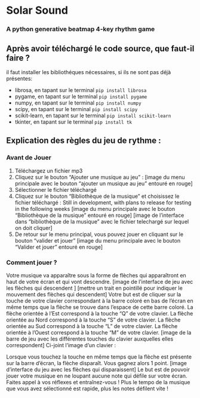 # Solar Sound
### A python generative beatmap 4-key rhythm game

## Après avoir téléchargé le code source, que faut-il faire ?
il faut installer les bibliothéques nécessaires, si ils ne sont pas déjà présentes:
- librosa, en tapant sur le terminal `pip install librosa`
- pygame, en tapant sur le terminal `pip install pygame`
- numpy, en tapant sur le terminal `pip install numpy`
- scipy, en tapant sur le terminal `pip install scipy`
- scikit-learn, en tapant sur le terminal `pip install scikit-learn`
- tkinter, en tapant sur le terminal `pip install tk`
## Explication des règles du jeu de rythme : 
### Avant de Jouer
1. Téléchargez un fichier mp3
2. Cliquez sur le bouton “Ajouter une musique au jeu” : 
[image du menu principale avec le bouton “ajouter un musique au jeu” entouré en rouge]
3. Sélectionner le fichier téléchargé 
4. Cliquez sur le bouton “Bibliothèque de la musique” et choisissez le fichier téléchargé :
Still in development, with plans to release for testing in the following weeks
[image du menu principale avec le bouton “Bibliothèque de la musique” entouré en rouge]
[image de l’interface dans “bibliothèque de la musique” avec le fichier telechargé sur lequel on doit cliquer]
5. De retour sur le menu principal, vous pouvez jouer en cliquant sur le bouton “valider et jouer” 
[image du menu principale avec le bouton “Valider et jouer” entouré en rouge]
### Comment jouer ?
Votre musique va apparaître sous la forme de flèches qui apparaîtront en haut de votre écran et qui vont descendre.
[image de l’interface de jeu avec les flèches qui descendent ]
[mettre un trait en pointillé pour indiquer le mouvement des flèches qui descendent]
Votre but est de cliquer sur la touche de votre clavier correspondant à la barre coloré en bas de l’écran en même temps que la flèche se trouve dans l’espace de cette barre coloré. 
La flèche orientée à l’Est correspond à la touche “Q” de votre clavier. 
La flèche orientée au Nord correspond à la touche “S” de votre clavier. 
La flèche orientée au Sud correspond à la touche “L” de votre clavier. 
La flèche orientée à l’Ouest correspond à la touche “M” de votre clavier. 
[image de la barre de jeu avec les différentes touches du clavier auxquelles elles correspondent]
Ci-joint l’image d’un clavier :

Lorsque vous touchez la touche en même temps que la flèche est présente sur la barre d’écran, la flèche disparaît. Vous gagnez alors 1 point. 
[image d’interface du jeu avec les flèches qui disparaissent]
Le but est de pouvoir jouer votre musique en ne loupant aucune note qui défile sur votre écran. Faites appel à vos réflexes et entraînez-vous ! Plus le tempo de la musique que vous avez sélectionné est rapide, plus les notes défilent vite ! 



